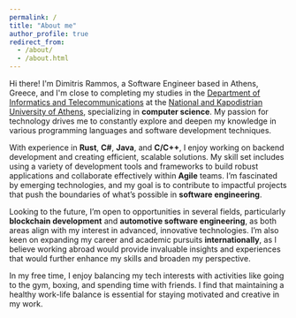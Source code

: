 ```yaml
---
permalink: /
title: "About me"
author_profile: true
redirect_from: 
  - /about/
  - /about.html
---
```



Hi there! I'm Dimitris Rammos, a Software Engineer based in Athens, Greece, and I'm close to completing my studies in the [Department of Informatics and Telecommunications](https://www.di.uoa.gr/en) at the [National and Kapodistrian University of Athens](https://en.uoa.gr/), specializing in **computer science**. My passion for technology drives me to constantly explore and deepen my knowledge in various programming languages and software development techniques.

With experience in **Rust**, **C#**, **Java**, and **C/C++**, I enjoy working on backend development and creating efficient, scalable solutions. My skill set includes using a variety of development tools and frameworks to build robust applications and collaborate effectively within **Agile** teams. I’m fascinated by emerging technologies, and my goal is to contribute to impactful projects that push the boundaries of what’s possible in **software engineering**.

Looking to the future, I’m open to opportunities in several fields, particularly **blockchain development** and **automotive software engineering**, as both areas align with my interest in advanced, innovative technologies. I’m also keen on expanding my career and academic pursuits **internationally**, as I believe working abroad would provide invaluable insights and experiences that would further enhance my skills and broaden my perspective.

In my free time, I enjoy balancing my tech interests with activities like going to the gym, boxing, and spending time with friends. I find that maintaining a healthy work-life balance is essential for staying motivated and creative in my work.
